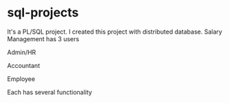 # sql-projects

It's a PL/SQL project. I created this project with distributed database. Salary Management has 3 users

Admin/HR

Accountant

Employee

Each has several functionality
